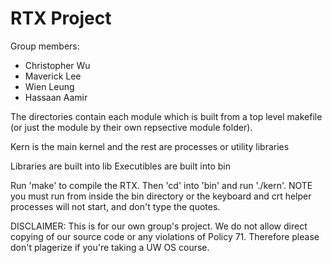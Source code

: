 RTX Project
===========

Group members:

*   Christopher Wu
*   Maverick Lee
*   Wien Leung
*   Hassaan Aamir

The directories contain each module which is built from a top level makefile (or just the module by their own repsective module folder).

Kern is the main kernel and the rest are processes or utility libraries

Libraries are built into lib
Executibles are built into bin

Run 'make' to compile the RTX. Then 'cd' into 'bin' and run './kern'. NOTE you must run from inside the bin directory or the keyboard and crt helper processes will not start, and don't type the quotes.

DISCLAIMER: This is for our own group's project. We do not allow direct copying of our source code or any violations of Policy 71. Therefore please don't plagerize if you're taking a UW OS course.